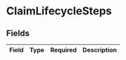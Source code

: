 # ClaimLifecycleSteps


## Fields

| Field       | Type        | Required    | Description |
| ----------- | ----------- | ----------- | ----------- |